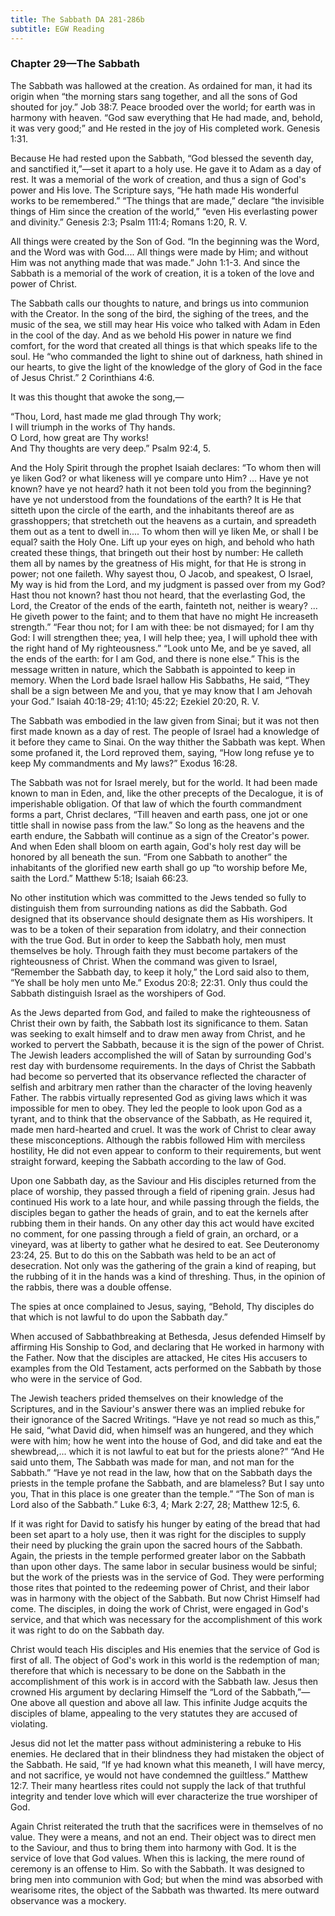 ```yaml
---
title: The Sabbath DA 281-286b
subtitle: EGW Reading
---
```


### Chapter 29—The Sabbath

The Sabbath was hallowed at the creation. As ordained for man, it had its origin when “the morning stars sang together, and all the sons of God shouted for joy.” Job 38:7. Peace brooded over the world; for earth was in harmony with heaven. “God saw everything that He had made, and, behold, it was very good;” and He rested in the joy of His completed work. Genesis 1:31.

Because He had rested upon the Sabbath, “God blessed the seventh day, and sanctified it,”—set it apart to a holy use. He gave it to Adam as a day of rest. It was a memorial of the work of creation, and thus a sign of God's power and His love. The Scripture says, “He hath made His wonderful works to be remembered.” “The things that are made,” declare “the invisible things of Him since the creation of the world,” “even His everlasting power and divinity.” Genesis 2:3; Psalm 111:4; Romans 1:20, R. V.

All things were created by the Son of God. “In the beginning was the Word, and the Word was with God.... All things were made by Him; and without Him was not anything made that was made.” John 1:1-3. And since the Sabbath is a memorial of the work of creation, it is a token of the love and power of Christ.

The Sabbath calls our thoughts to nature, and brings us into communion with the Creator. In the song of the bird, the sighing of the trees, and the music of the sea, we still may hear His voice who talked with Adam in Eden in the cool of the day. And as we behold His power in nature we find comfort, for the word that created all things is that which speaks life to the soul. He “who commanded the light to shine out of darkness, hath shined in our hearts, to give the light of the knowledge of the glory of God in the face of Jesus Christ.” 2 Corinthians 4:6.

It was this thought that awoke the song,—

“Thou, Lord, hast made me glad through Thy work;\
I will triumph in the works of Thy hands.\
O Lord, how great are Thy works!\
And Thy thoughts are very deep.” Psalm 92:4, 5.

And the Holy Spirit through the prophet Isaiah declares: “To whom then will ye liken God? or what likeness will ye compare unto Him? ... Have ye not known? have ye not heard? hath it not been told you from the beginning? have ye not understood from the foundations of the earth? It is He that sitteth upon the circle of the earth, and the inhabitants thereof are as grasshoppers; that stretcheth out the heavens as a curtain, and spreadeth them out as a tent to dwell in.... To whom then will ye liken Me, or shall I be equal? saith the Holy One. Lift up your eyes on high, and behold who hath created these things, that bringeth out their host by number: He calleth them all by names by the greatness of His might, for that He is strong in power; not one faileth. Why sayest thou, O Jacob, and speakest, O Israel, My way is hid from the Lord, and my judgment is passed over from my God? Hast thou not known? hast thou not heard, that the everlasting God, the Lord, the Creator of the ends of the earth, fainteth not, neither is weary? ... He giveth power to the faint; and to them that have no might He increaseth strength.” “Fear thou not; for I am with thee: be not dismayed; for I am thy God: I will strengthen thee; yea, I will help thee; yea, I will uphold thee with the right hand of My righteousness.” “Look unto Me, and be ye saved, all the ends of the earth: for I am God, and there is none else.” This is the message written in nature, which the Sabbath is appointed to keep in memory. When the Lord bade Israel hallow His Sabbaths, He said, “They shall be a sign between Me and you, that ye may know that I am Jehovah your God.” Isaiah 40:18-29; 41:10; 45:22; Ezekiel 20:20, R. V.

The Sabbath was embodied in the law given from Sinai; but it was not then first made known as a day of rest. The people of Israel had a knowledge of it before they came to Sinai. On the way thither the Sabbath was kept. When some profaned it, the Lord reproved them, saying, “How long refuse ye to keep My commandments and My laws?” Exodus 16:28.

The Sabbath was not for Israel merely, but for the world. It had been made known to man in Eden, and, like the other precepts of the Decalogue, it is of imperishable obligation. Of that law of which the fourth commandment forms a part, Christ declares, “Till heaven and earth pass, one jot or one tittle shall in nowise pass from the law.” So long as the heavens and the earth endure, the Sabbath will continue as a sign of the Creator's power. And when Eden shall bloom on earth again, God's holy rest day will be honored by all beneath the sun. “From one Sabbath to another” the inhabitants of the glorified new earth shall go up “to worship before Me, saith the Lord.” Matthew 5:18; Isaiah 66:23.

No other institution which was committed to the Jews tended so fully to distinguish them from surrounding nations as did the Sabbath. God designed that its observance should designate them as His worshipers. It was to be a token of their separation from idolatry, and their connection with the true God. But in order to keep the Sabbath holy, men must themselves be holy. Through faith they must become partakers of the righteousness of Christ. When the command was given to Israel, “Remember the Sabbath day, to keep it holy,” the Lord said also to them, “Ye shall be holy men unto Me.” Exodus 20:8; 22:31. Only thus could the Sabbath distinguish Israel as the worshipers of God.

As the Jews departed from God, and failed to make the righteousness of Christ their own by faith, the Sabbath lost its significance to them. Satan was seeking to exalt himself and to draw men away from Christ, and he worked to pervert the Sabbath, because it is the sign of the power of Christ. The Jewish leaders accomplished the will of Satan by surrounding God's rest day with burdensome requirements. In the days of Christ the Sabbath had become so perverted that its observance reflected the character of selfish and arbitrary men rather than the character of the loving heavenly Father. The rabbis virtually represented God as giving laws which it was impossible for men to obey. They led the people to look upon God as a tyrant, and to think that the observance of the Sabbath, as He required it, made men hard-hearted and cruel. It was the work of Christ to clear away these misconceptions. Although the rabbis followed Him with merciless hostility, He did not even appear to conform to their requirements, but went straight forward, keeping the Sabbath according to the law of God.

Upon one Sabbath day, as the Saviour and His disciples returned from the place of worship, they passed through a field of ripening grain. Jesus had continued His work to a late hour, and while passing through the fields, the disciples began to gather the heads of grain, and to eat the kernels after rubbing them in their hands. On any other day this act would have excited no comment, for one passing through a field of grain, an orchard, or a vineyard, was at liberty to gather what he desired to eat. See Deuteronomy 23:24, 25. But to do this on the Sabbath was held to be an act of desecration. Not only was the gathering of the grain a kind of reaping, but the rubbing of it in the hands was a kind of threshing. Thus, in the opinion of the rabbis, there was a double offense.

The spies at once complained to Jesus, saying, “Behold, Thy disciples do that which is not lawful to do upon the Sabbath day.”

When accused of Sabbathbreaking at Bethesda, Jesus defended Himself by affirming His Sonship to God, and declaring that He worked in harmony with the Father. Now that the disciples are attacked, He cites His accusers to examples from the Old Testament, acts performed on the Sabbath by those who were in the service of God.

The Jewish teachers prided themselves on their knowledge of the Scriptures, and in the Saviour's answer there was an implied rebuke for their ignorance of the Sacred Writings. “Have ye not read so much as this,” He said, “what David did, when himself was an hungered, and they which were with him; how he went into the house of God, and did take and eat the shewbread,... which it is not lawful to eat but for the priests alone?” “And He said unto them, The Sabbath was made for man, and not man for the Sabbath.” “Have ye not read in the law, how that on the Sabbath days the priests in the temple profane the Sabbath, and are blameless? But I say unto you, That in this place is one greater than the temple.” “The Son of man is Lord also of the Sabbath.” Luke 6:3, 4; Mark 2:27, 28; Matthew 12:5, 6.

If it was right for David to satisfy his hunger by eating of the bread that had been set apart to a holy use, then it was right for the disciples to supply their need by plucking the grain upon the sacred hours of the Sabbath. Again, the priests in the temple performed greater labor on the Sabbath than upon other days. The same labor in secular business would be sinful; but the work of the priests was in the service of God. They were performing those rites that pointed to the redeeming power of Christ, and their labor was in harmony with the object of the Sabbath. But now Christ Himself had come. The disciples, in doing the work of Christ, were engaged in God's service, and that which was necessary for the accomplishment of this work it was right to do on the Sabbath day.

Christ would teach His disciples and His enemies that the service of God is first of all. The object of God's work in this world is the redemption of man; therefore that which is necessary to be done on the Sabbath in the accomplishment of this work is in accord with the Sabbath law. Jesus then crowned His argument by declaring Himself the “Lord of the Sabbath,”—One above all question and above all law. This infinite Judge acquits the disciples of blame, appealing to the very statutes they are accused of violating.

Jesus did not let the matter pass without administering a rebuke to His enemies. He declared that in their blindness they had mistaken the object of the Sabbath. He said, “If ye had known what this meaneth, I will have mercy, and not sacrifice, ye would not have condemned the guiltless.” Matthew 12:7. Their many heartless rites could not supply the lack of that truthful integrity and tender love which will ever characterize the true worshiper of God.

Again Christ reiterated the truth that the sacrifices were in themselves of no value. They were a means, and not an end. Their object was to direct men to the Saviour, and thus to bring them into harmony with God. It is the service of love that God values. When this is lacking, the mere round of ceremony is an offense to Him. So with the Sabbath. It was designed to bring men into communion with God; but when the mind was absorbed with wearisome rites, the object of the Sabbath was thwarted. Its mere outward observance was a mockery.
